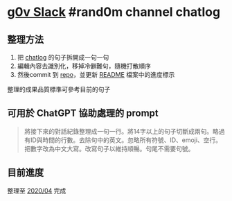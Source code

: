 # [g0v Slack][3] #rand0m channel chatlog

## 整理方法

1. 把 [chatlog][1] 的句子拆開成一句一句
2. 編輯內容去識別化，移掉冷僻難句，隨機打散順序
3. 然後commit 到 [repo][2]，並更新 [README](https://github.com/irvin/cc0-sentences/blob/master/zh-TW/g0v_slack_rand0m_README.md) 檔案中的進度標示

整理的成果品質標準可參考目前的句子

[1]: https://g0v-slack-archive.g0v.ronny.tw/index/channel/CGU1SLHNH/
[2]: https://github.com/irvin/cc0-sentences/blob/master/zh-TW/g0v_slack_rand0m.txt
[3]: http://join.g0v.tw/

## 可用於 ChatGPT 協助處理的 prompt

> 將接下來的對話紀錄整理成一句一行。將14字以上的句子切斷成兩句。略過有ID與時間的行數。去除句中的英文。忽略所有符號、ID、emoji、空行。把數字改為中文大寫。改寫句子以維持順暢。句尾不需要句號。

## 目前進度

整理至 [2020/04](https://g0v-slack-archive.g0v.ronny.tw/index/channel/CGU1SLHNH/2020-04) 完成
